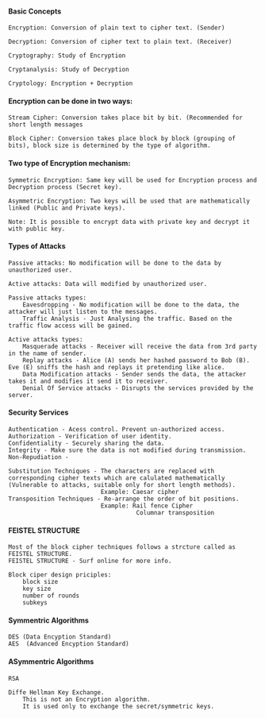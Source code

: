 #### Basic Concepts

    Encryption: Conversion of plain text to cipher text. (Sender)

    Decryption: Conversion of cipher text to plain text. (Receiver)

    Cryptography: Study of Encryption

    Cryptanalysis: Study of Decryption

    Cryptology: Encryption + Decryption

#### Encryption can be done in two ways:
    
    Stream Cipher: Conversion takes place bit by bit. (Recommended for short length messages
        
    Block Cipher: Conversion takes place block by block (grouping of bits), block size is determined by the type of algorithm.
    
#### Two type of Encryption mechanism:

    Symmetric Encryption: Same key will be used for Encryption process and Decryption process (Secret key).
    
    Asymmetric Encryption: Two keys will be used that are mathematically linked (Public and Private keys).
    
    Note: It is possible to encrypt data with private key and decrypt it with public key.

#### Types of Attacks

    Passive attacks: No modification will be done to the data by unauthorized user.
    
    Active attacks: Data will modified by unauthorized user.

    Passive attacks types:
        Eavesdropping - No modification will be done to the data, the attacker will just listen to the messages.
        Traffic Analysis - Just Analysing the traffic. Based on the traffic flow access will be gained.
    
    Active attacks types:
        Masquerade attacks - Receiver will receive the data from 3rd party in the name of sender.
        Replay attacks - Alice (A) sends her hashed password to Bob (B). Eve (E) sniffs the hash and replays it pretending like alice.
        Data Modification attacks - Sender sends the data, the attacker takes it and modifies it send it to receiver.
        Denial Of Service attacks - Disrupts the services provided by the server.

#### Security Services

    Authentication - Acess control. Prevent un-authorized access.
    Authorization - Verification of user identity.
    Confidentiality - Securely sharing the data.
    Integrity - Make sure the data is not modified during transmission.
    Non-Repudiation - 

    Substitution Techniques - The characters are replaced with corresponding cipher texts which are calulated mathematically (Vulnerable to attacks, suitable only for short length methods).
                              Example: Caesar cipher
    Transposition Techniques - Re-arrange the order of bit positions.
                              Example: Rail fence Cipher
                                        Columnar transposition

#### FEISTEL STRUCTURE

    Most of the block cipher techniques follows a strcture called as FEISTEL STRUCTURE.
    FEISTEL STRUCTURE - Surf online for more info.

    Block ciper design priciples:
        block size
        key size
        number of rounds
        subkeys

#### Symmentric Algorithms
    
    DES (Data Encyption Standard)
    AES  (Advanced Encyption Standard)

#### ASymmentric Algorithms

    RSA

    Diffe Hellman Key Exchange.
        This is not an Encryption algorithm.
        It is used only to exchange the secret/symmetric keys.      